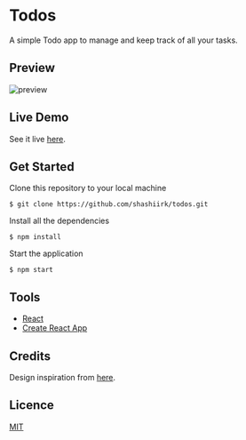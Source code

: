 # Todos

A simple Todo app to manage and keep track of all your tasks.

## Preview

![preview](https://user-images.githubusercontent.com/48406108/119082043-e17e5100-ba1a-11eb-9762-b94c8357a496.jpg)

## Live Demo

See it live [here](https://shashiirk.github.io/todos).

## Get Started

Clone this repository to your local machine

```
$ git clone https://github.com/shashiirk/todos.git
```

Install all the dependencies

```
$ npm install
```

Start the application

```
$ npm start
```

## Tools

- [React](https://reactjs.org)
- [Create React App](https://create-react-app.dev/)

## Credits

Design inspiration from [here](https://dribbble.com/shots/15185058).

## Licence

[MIT](https://choosealicense.com/licenses/mit)
